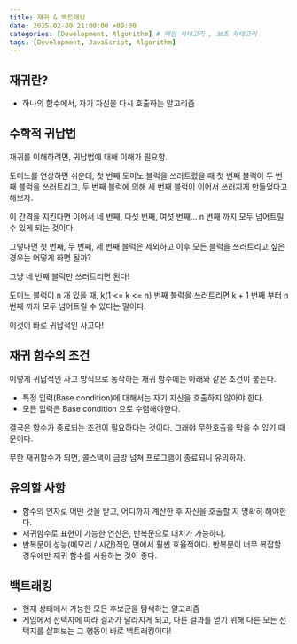 ```yaml
---
title: 재귀 & 백트래킹
date: 2025-02-09 21:00:00 +09:00
categories: [Development, Algorithm] # 메인 카테고리 , 보조 카테고리
tags: [Development, JavaScript, Algorithm]
---
```


## 재귀란?

- 하나의 함수에서, 자기 자신을 다시 호출하는 알고리즘

## 수학적 귀납법

재귀를 이해하려면, 귀납법에 대해 이해가 필요함.

도미노를 연상하면 쉬운데, 첫 번째 도미노 블럭을 쓰러트렸을 때 첫 번째 블럭이 두 번째 블럭을 쓰러트리고, 두 번째 블럭에 의해 세 번째 블럭이 이어서 쓰러지게 만들었다고 해보자.

이 간격을 지킨다면 이어서 네 번째, 다섯 번째, 여섯 번째... n 번째 까지 모두 넘어트릴 수 있게 되는 것이다.

그렇다면 첫 번째, 두 번째, 세 번째 블럭은 제외하고 이후 모든 블럭을 쓰러트리고 싶은 경우는 어떻게 하면 될까?

그냥 네 번째 블럭만 쓰러트리면 된다!

도미노 블럭이 n 개 있을 때, k(1 <= k <= n) 번째 블럭을 쓰러트리면 k + 1 번째 부터 n 번째 까지 모두 넘어트릴 수 있다는 말이다.

이것이 바로 귀납적인 사고다!

## 재귀 함수의 조건

이렇게 귀납적인 사고 방식으로 동작하는 재귀 함수에는 아래와 같은 조건이 붙는다.

- 특정 입력(Base condition)에 대해서는 자기 자신을 호출하지 않아야 한다.
- 모든 입력은 Base condition 으로 수렴해야한다.

결국은 함수가 종료되는 조건이 필요하다는 것이다.
그래야 무한호출을 막을 수 있기 때문이다.

무한 재귀함수가 되면, 콜스택이 금방 넘쳐 프로그램이 종료되니 유의하자.

## 유의할 사항

- 함수의 인자로 어떤 것을 받고, 어디까지 계산한 후 자신을 호출할 지 명확히 해야한다.
- 재귀함수로 표현이 가능한 연산은, 반복문으로 대치가 가능하다.
- 반복문이 성능(메모리 / 시간)적인 면에서 훨씬 효율적이다. 반복문이 너무 복잡할 경우에만 재귀 함수를 사용하는 것이 좋다.

## 백트래킹

- 현재 상태에서 가능한 모든 후보군을 탐색하는 알고리즘
- 게임에서 선택지에 따라 결과가 달라지게 되고, 다른 결과를 얻기 위해 다른 모든 선택지를 살펴보는 그 행동이 바로 백트래킹이다!
